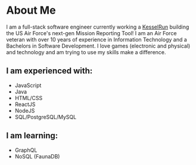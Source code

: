 # About Me
I am a full-stack software engineer currently working a [KesselRun](https://kesselrun.af.mil/) building the US Air Force's next-gen Mission Reporting Tool! 
I am an Air Force veteran with over 10 years of experience in Information Technology and a Bachelors in Software Development. 
I love games (electronic and physical) and technology and am trying to use my skills make a difference.

## I am experienced with:
- JavaScript
- Java
- HTML/CSS
- ReactJS
- NodeJS
- SQL/PostgreSQL/MySQL

## I am learning:
- GraphQL
- NoSQL (FaunaDB)
